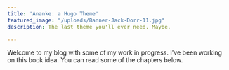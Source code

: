 ```yaml
---
title: 'Ananke: a Hugo Theme'
featured_image: "/uploads/Banner-Jack-Dorr-11.jpg"
description: The last theme you'll ever need. Maybe.

---
```

Welcome to my blog with some of my work in progress. I've been working on this book idea. You can read some of the chapters below.